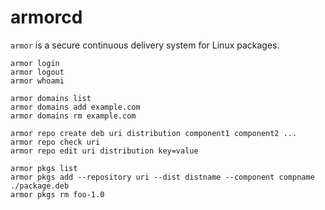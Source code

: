 # armorcd

`armor` is a secure continuous delivery system for Linux packages.

```
armor login
armor logout
armor whoami

armor domains list
armor domains add example.com
armor domains rm example.com

armor repo create deb uri distribution component1 component2 ...
armor repo check uri
armor repo edit uri distribution key=value

armor pkgs list
armor pkgs add --repository uri --dist distname --component compname ./package.deb
armor pkgs rm foo-1.0
```
